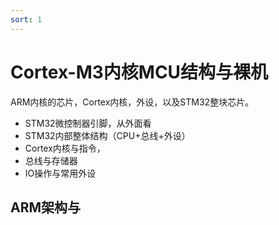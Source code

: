 ```yaml
---
sort: 1
---
```

# Cortex-M3内核MCU结构与裸机







ARM内核的芯片，Cortex内核，外设，以及STM32整块芯片。


- STM32微控制器引脚，从外面看
- STM32内部整体结构（CPU+总线+外设）
- Cortex内核与指令，
- 总线与存储器
- IO操作与常用外设


## ARM架构与


